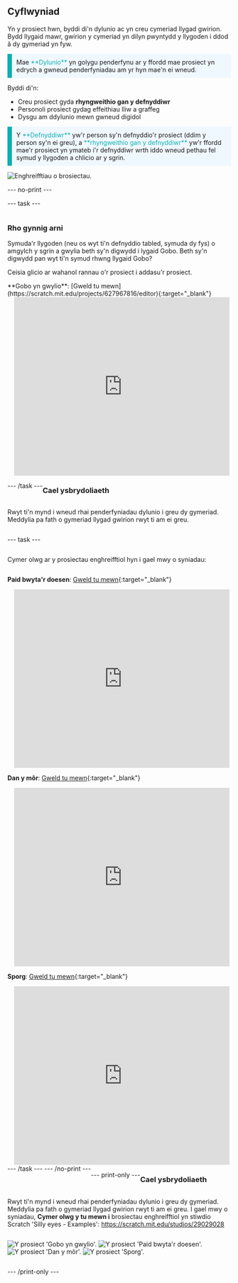 ## Cyflwyniad

Yn y prosiect hwn, byddi di'n dylunio ac yn creu cymeriad llygad gwirion. Bydd llygaid mawr, gwirion y cymeriad yn dilyn pwyntydd y llygoden i ddod â dy gymeriad yn fyw.

<p style="border-left: solid; border-width:10px; border-color: #0faeb0; background-color: aliceblue; padding: 10px;">
Mae <span style="color: #0faeb0">**Dylunio**</span> yn golygu penderfynu ar y ffordd mae prosiect yn edrych a gwneud penderfyniadau am yr hyn mae'n ei wneud. 
</p>

Byddi di'n:
+ Creu prosiect gyda **rhyngweithio gan y defnyddiwr**
+ Personoli prosiect gydag effeithiau lliw a graffeg
+ Dysgu am ddylunio mewn gwneud digidol

<p style="border-left: solid; border-width:10px; border-color: #0faeb0; background-color: aliceblue; padding: 10px;">
Y <span style="color: #0faeb0">**Defnyddiwr**</span> yw'r person sy'n defnyddio'r prosiect (ddim y person sy'n ei greu), a <span style="color: #0faeb0">**rhyngweithio gan y defnyddiwr**</span> yw'r ffordd mae'r prosiect yn ymateb i'r defnyddiwr wrth iddo wneud pethau fel symud y llygoden a chlicio ar y sgrin. 
</p>

![Enghreifftiau o brosiectau.](images/showcase-line.png)

--- no-print ---

--- task ---

<div style="display: flex; flex-wrap: wrap">
<div style="flex-basis: 175px; flex-grow: 1">  

### Rho gynnig arni 

Symuda'r llygoden (neu os wyt ti'n defnyddio tabled, symuda dy fys) o amgylch y sgrin a gwylia beth sy'n digwydd i lygaid Gobo. Beth sy'n digwydd pan wyt ti'n symud rhwng llygaid Gobo? 
  
Ceisia glicio ar wahanol rannau o'r prosiect i addasu'r prosiect.

</div>
<div>
**Gobo yn gwylio**: [Gweld tu mewn](https://scratch.mit.edu/projects/627967816/editor){:target="_blank"}
<div class="scratch-preview" style="margin-left: 15px;">
  <iframe allowtransparency="true" width="485" height="402" src="https://scratch.mit.edu/projects/embed/627967816/?autostart=false" frameborder="0"></iframe>
</div>

</div>

--- /task ---

### Cael ysbrydoliaeth

Rwyt ti'n mynd i wneud rhai penderfyniadau dylunio i greu dy gymeriad. Meddylia pa fath o gymeriad llygad gwirion rwyt ti am ei greu.

--- task ---

Cymer olwg ar y prosiectau enghreifftiol hyn i gael mwy o syniadau:

**Paid bwyta'r doesen**: [Gweld tu mewn](https://scratch.mit.edu/projects/627968392/editor){:target="_blank"}
<div class="scratch-preview" style="margin-left: 15px;">
  <iframe allowtransparency="true" width="485" height="402" src="https://scratch.mit.edu/projects/embed/627968392/?autostart=false" frameborder="0"></iframe>
</div>

**Dan y môr**: [Gweld tu mewn](https://scratch.mit.edu/projects/627965282/editor){:target="_blank"}
<div class="scratch-preview" style="margin-left: 15px;">
  <iframe allowtransparency="true" width="485" height="402" src="https://scratch.mit.edu/projects/embed/627965282/?autostart=false" frameborder="0"></iframe>
</div>

**Sporg**: [Gweld tu mewn](https://scratch.mit.edu/projects/627966567/editor){:target="_blank"}
<div class="scratch-preview" style="margin-left: 15px;">
  <iframe allowtransparency="true" width="485" height="402" src="https://scratch.mit.edu/projects/embed/627966567/?autostart=false" frameborder="0"></iframe>
</div>
--- /task --- --- /no-print ---

--- print-only ---

### Cael ysbrydoliaeth

Rwyt ti'n mynd i wneud rhai penderfyniadau dylunio i greu dy gymeriad. Meddylia pa fath o gymeriad llygad gwirion rwyt ti am ei greu. I gael mwy o syniadau, **Cymer olwg y tu mewn i** brosiectau enghreifftiol yn stiwdio Scratch 'Silly eyes - Examples': https://scratch.mit.edu/studios/29029028

![Y prosiect 'Gobo yn gwylio'.](images/gobo-watching.png) ![Y prosiect 'Paid bwyta'r doesen'.](images/dont-eat-donut.png) ![Y prosiect 'Dan y môr'.](images/under-the-sea.png) ![Y prosiect 'Sporg'.](images/sporg.png)

--- /print-only ---

 

